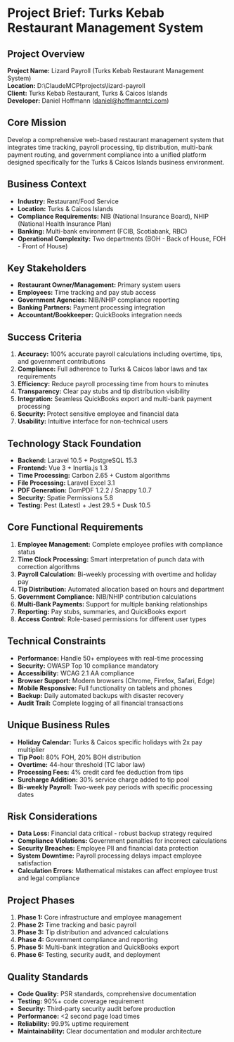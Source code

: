 # Project Brief: Turks Kebab Restaurant Management System

## Project Overview
**Project Name:** Lizard Payroll (Turks Kebab Restaurant Management System)  
**Location:** D:\ClaudeMCP\!projects\lizard-payroll  
**Client:** Turks Kebab Restaurant, Turks & Caicos Islands  
**Developer:** Daniel Hoffmann (daniel@hoffmanntci.com)

## Core Mission
Develop a comprehensive web-based restaurant management system that integrates time tracking, payroll processing, tip distribution, multi-bank payment routing, and government compliance into a unified platform designed specifically for the Turks & Caicos Islands business environment.

## Business Context
- **Industry:** Restaurant/Food Service
- **Location:** Turks & Caicos Islands
- **Compliance Requirements:** NIB (National Insurance Board), NHIP (National Health Insurance Plan)
- **Banking:** Multi-bank environment (FCIB, Scotiabank, RBC)
- **Operational Complexity:** Two departments (BOH - Back of House, FOH - Front of House)

## Key Stakeholders
- **Restaurant Owner/Management:** Primary system users
- **Employees:** Time tracking and pay stub access
- **Government Agencies:** NIB/NHIP compliance reporting
- **Banking Partners:** Payment processing integration
- **Accountant/Bookkeeper:** QuickBooks integration needs

## Success Criteria
1. **Accuracy:** 100% accurate payroll calculations including overtime, tips, and government contributions
2. **Compliance:** Full adherence to Turks & Caicos labor laws and tax requirements
3. **Efficiency:** Reduce payroll processing time from hours to minutes
4. **Transparency:** Clear pay stubs and tip distribution visibility
5. **Integration:** Seamless QuickBooks export and multi-bank payment processing
6. **Security:** Protect sensitive employee and financial data
7. **Usability:** Intuitive interface for non-technical users

## Technology Stack Foundation
- **Backend:** Laravel 10.5 + PostgreSQL 15.3
- **Frontend:** Vue 3 + Inertia.js 1.3
- **Time Processing:** Carbon 2.65 + Custom algorithms
- **File Processing:** Laravel Excel 3.1
- **PDF Generation:** DomPDF 1.2.2 / Snappy 1.0.7
- **Security:** Spatie Permissions 5.8
- **Testing:** Pest (Latest) + Jest 29.5 + Dusk 10.5

## Core Functional Requirements
1. **Employee Management:** Complete employee profiles with compliance status
2. **Time Clock Processing:** Smart interpretation of punch data with correction algorithms
3. **Payroll Calculation:** Bi-weekly processing with overtime and holiday pay
4. **Tip Distribution:** Automated allocation based on hours and department
5. **Government Compliance:** NIB/NHIP contribution calculations
6. **Multi-Bank Payments:** Support for multiple banking relationships
7. **Reporting:** Pay stubs, summaries, and QuickBooks export
8. **Access Control:** Role-based permissions for different user types

## Technical Constraints
- **Performance:** Handle 50+ employees with real-time processing
- **Security:** OWASP Top 10 compliance mandatory
- **Accessibility:** WCAG 2.1 AA compliance
- **Browser Support:** Modern browsers (Chrome, Firefox, Safari, Edge)
- **Mobile Responsive:** Full functionality on tablets and phones
- **Backup:** Daily automated backups with disaster recovery
- **Audit Trail:** Complete logging of all financial transactions

## Unique Business Rules
- **Holiday Calendar:** Turks & Caicos specific holidays with 2x pay multiplier
- **Tip Pool:** 80% FOH, 20% BOH distribution
- **Overtime:** 44-hour threshold (TC labor law)
- **Processing Fees:** 4% credit card fee deduction from tips
- **Surcharge Addition:** 30% service charge added to tip pool
- **Bi-weekly Payroll:** Two-week pay periods with specific processing dates

## Risk Considerations
- **Data Loss:** Financial data critical - robust backup strategy required
- **Compliance Violations:** Government penalties for incorrect calculations
- **Security Breaches:** Employee PII and financial data protection
- **System Downtime:** Payroll processing delays impact employee satisfaction
- **Calculation Errors:** Mathematical mistakes can affect employee trust and legal compliance

## Project Phases
1. **Phase 1:** Core infrastructure and employee management
2. **Phase 2:** Time tracking and basic payroll
3. **Phase 3:** Tip distribution and advanced calculations
4. **Phase 4:** Government compliance and reporting
5. **Phase 5:** Multi-bank integration and QuickBooks export
6. **Phase 6:** Testing, security audit, and deployment

## Quality Standards
- **Code Quality:** PSR standards, comprehensive documentation
- **Testing:** 90%+ code coverage requirement
- **Security:** Third-party security audit before production
- **Performance:** <2 second page load times
- **Reliability:** 99.9% uptime requirement
- **Maintainability:** Clear documentation and modular architecture